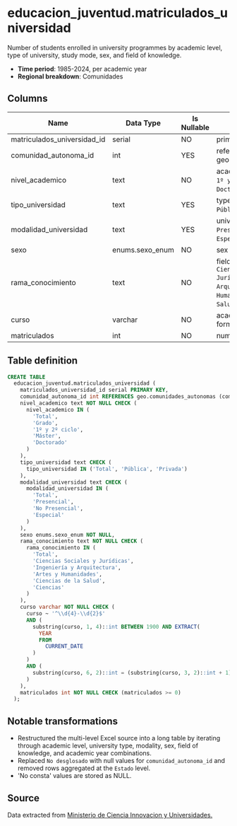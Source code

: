 # educacion_juventud.matriculados_universidad

Number of students enrolled in university programmes by academic level, type of university, study mode, sex, and field of knowledge.

- **Time period**: 1985-2024, per academic year
- **Regional breakdown**: Comunidades

## Columns

| Name | Data Type | Is Nullable | Description |
| --- | --- | --- | --- |
| matriculados_universidad_id | serial | NO | primary key |
| comunidad_autonoma_id | int | YES | references geo.comunidades_autonomas |
| nivel_academico | text | NO | academic level (`Total`, `Grado`, `1º y 2º ciclo`, `Máster`, `Doctorado`) |
| tipo_universidad | text | YES | type of university (`Total`, `Pública`, `Privada`) |
| modalidad_universidad | text | YES | university modality (`Total`, `Presencial`, `No Presencial`, `Especial`) |
| sexo | enums.sexo_enum | NO | sex |
| rama_conocimiento | text | NO | field of knowledge (`Total`, `Ciencias Sociales y Jurídicas`, `Ingeniería y Arquitectura`, `Artes y Humanidades`, `Ciencias de la Salud`, `Ciencias`) |
| curso | varchar | NO | academic year in `yyyy-yy` format |
| matriculados | int | NO | number of enrolled students |

## Table definition

```sql
CREATE TABLE
  educacion_juventud.matriculados_universidad (
    matriculados_universidad_id serial PRIMARY KEY,
    comunidad_autonoma_id int REFERENCES geo.comunidades_autonomas (comunidad_autonoma_id),
    nivel_academico text NOT NULL CHECK (
      nivel_academico IN (
        'Total',
        'Grado',
        '1º y 2º ciclo',
        'Máster',
        'Doctorado'
      )
    ),
    tipo_universidad text CHECK (
      tipo_universidad IN ('Total', 'Pública', 'Privada')
    ),
    modalidad_universidad text CHECK (
      modalidad_universidad IN (
        'Total',
        'Presencial',
        'No Presencial',
        'Especial'
      )
    ),
    sexo enums.sexo_enum NOT NULL,
    rama_conocimiento text NOT NULL CHECK (
      rama_conocimiento IN (
        'Total',
        'Ciencias Sociales y Jurídicas',
        'Ingeniería y Arquitectura',
        'Artes y Humanidades',
        'Ciencias de la Salud',
        'Ciencias'
      )
    ),
    curso varchar NOT NULL CHECK (
      curso ~ '^\\d{4}-\\d{2}$'
      AND (
        substring(curso, 1, 4)::int BETWEEN 1900 AND EXTRACT(
          YEAR
          FROM
            CURRENT_DATE
        )
      )
      AND (
        substring(curso, 6, 2)::int = (substring(curso, 3, 2)::int + 1) % 100
      )
    ),
    matriculados int NOT NULL CHECK (matriculados >= 0)
  );
```

## Notable transformations

- Restructured the multi-level Excel source into a long table by iterating through academic level, university type, modality, sex, field of knowledge, and academic year combinations.
- Replaced `No desglosado` with null values for `comunidad_autonoma_id` and removed rows aggregated at the `Estado` level.
- 'No consta' values are stored as NULL.

## Source

Data extracted from <a href="https://estadisticas.universidades.gob.es/jaxiPx/Tabla.htm?path=/Universitaria/Alumnado/EEU_2024/Serie/TotalSUE//l0/&file=HIS_Mat_TotalSUE_Rama_CA.px&type=pcaxis&L=0" target="_blank">Ministerio de Ciencia Innovacion y Universidades.</a>
